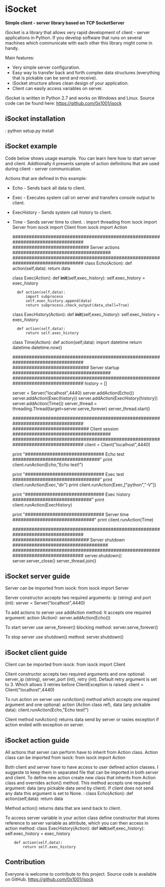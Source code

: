 iSocket
=======

**Simple client - server library based on TCP SocketServer**

iSocket is a library that allows very rapid development of client - server applications in Python.
If you develop software that runs on several machines which communicate with each other this library might come in handy.

Main features:
- Very simple server configuration.
- Easy way to transfer back and forth complex data structures (everything that is pickable can be send and receive).
- iSocket structure allows clean design of your application.
- Client can easily access variables on server.

iSocket is written in Python 2.7 and works on Windows and Linux. Source code can be found here: https://github.com/0x1001/isock

iSocket installation
--------------------
:
    python setup.py install

iSocket example
---------------
Code below shows usage example.
You can learn here how to start server and client. Additionally it presents sample of action definitions that are used during client - server communication.

Actions that are defined in this example:
- Echo - Sends back all data to client.
- Exec - Executes system call on server and transfers console output to client.
- ExecHistory - Sends system call history to client.
- Time - Sends server time to client.
:
    import threading
    from isock import Server
    from isock import Client
    from isock import Action

    ################################################################################
    ############################ Server actions ####################################
    ################################################################################
    class Echo(Action):
        def action(self,data):
            return data

    class Exec(Action):
        def __init__(self,exec_history):
            self.exec_history = exec_history

        def action(self,data):
            import subprocess
            self.exec_history.append(data)
            return subprocess.check_output(data,shell=True)

    class ExecHistory(Action):
        def __init__(self,exec_history):
            self.exec_history = exec_history

        def action(self,data):
            return self.exec_history

    class Time(Action):
        def action(self,data):
            import datetime
            return datetime.datetime.now()

    ################################################################################
    ############################ Server startup ####################################
    ################################################################################
    history = []

    server = Server("localhost",4440)
    server.addAction(Echo())
    server.addAction(Exec(history))
    server.addAction(ExecHistory(history))
    server.addAction(Time())
    server_thread = threading.Thread(target=server.serve_forever)
    server_thread.start()

    ################################################################################
    ############################ Client session ####################################
    ################################################################################
    client = Client("localhost",4440)

    print "############################# Echo test ################################"
    print client.runAction(Echo,"Echo test!")

    print "############################# Exec test ################################"
    print client.runAction(Exec,"dir")
    print client.runAction(Exec,["python","-V"])

    print "############################# Exec history #############################"
    print client.runAction(ExecHistory)

    print "############################# Server time ##############################"
    print client.runAction(Time)

    ################################################################################
    ############################ Server shutdown ###################################
    ################################################################################
    server.shutdown()
    server.server_close()
    server_thread.join()

iSocket server guide
--------------------
Server can be imported from isock:
    from isock import Server

Server constructor accepts two required arguments: ip (string) and port (int):
    server = Server("localhost",4440)

To add actions to server use addAction method. It accepts one required argument: action (Action):
    server.addAction(Echo())

To start server use serve_forever() blocking method:
    server.serve_forever()

To stop server use shutdown() method:
    server.shutdown()

iSocket client guide
--------------------
Client can be imported from isock:
    from isock import Client

Client constructor accepts two required arguments and one optional: server_ip (string), server_port (int), retry (int).
Default retry argument is set to 3. Which allows 3 retries before ClientException is raised:
    client = Client("localhost",4440)

To run action on server use runAction() method which accepts one required argument and one optional: action (Action class ref), data (any pickable data):
    client.runAction(Echo,"Echo test!")

Client method runAction() returns data send by server or rasies exception if action ended with exception on server.

iSocket action guide
--------------------
All actions that server can perform have to inherit from Action class.
Action class can be imported from isock:
    from isock import Action

Both client and server have to have access to user defined action classes. I suggeste to keep them in separated file that can be imported in both server and client.
To define new action create new class that inherits from Action class and overrides action() method. This method accepts one required argument: data (any pickable data send by client).
If client does not send any data this argument is set to None.
:
    class Echo(Action):
        def action(self,data):
            return data

Method action() returns data that are send back to client.

To access server variable in your action class define constructor that stores reference to server variable as attribute, which you can then access in action method:
    class ExecHistory(Action):
        def __init__(self,exec_history):
            self.exec_history = exec_history

        def action(self,data):
            return self.exec_history

Contribution
------------
Everyone is welcome to contribute to this project. Source code is available on GitHub.
https://github.com/0x1001/isock

